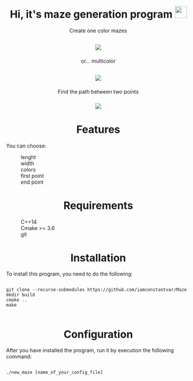 <h1 align="center">Hi, it's maze generation program
<img src="https://github.com/blackcater/blackcater/raw/main/images/Hi.gif" height="32"/></h1>

<p align="center">Create one color mazes</p>
<h2 align="center">
  
<img src="https://user-images.githubusercontent.com/119759200/205481320-66daa3a2-2e67-477a-aea9-ab1b70e0c6d5.png" /></h2>

<p align="center">or... multicolor</p>
<h2 align="center">
  
<img src="https://user-images.githubusercontent.com/119759200/205481536-b78b1c87-99fc-4a22-b480-b9aeea348f56.png" /></h2>

<p align="center">Find the path between two points</p>

<h3 align="center">
  
<img src="https://user-images.githubusercontent.com/119759200/205481660-ac3a3366-085b-4b7d-9063-66f2c7ff56ec.png" /></h3>


<h1 align="center">Features </h1>
You can choose:
<dl>
<dd>lenght</dd>
<dd>width</dd>
<dd>colors</dd>
<dd>first point</dd>
<dd>end point</dd>
</dl>
<h1 align="center">Requirements </h1>
<dl>
<dd>C++14 </dd>
<dd>Cmake >= 3.6</dd>
<dd>git</dd>
</dl>

<h1 align="center">Installation</h1>
To install this program, you need to do the following:
<pre>
<code>
git clone --recurse-submodules https://github.com/iamconstantvar/Maze
mkdir build
cmake ..
make
</code>
</pre>

<h1 align="center">Configuration</h1>
After you have installed the program, run it by execution the following command:
<pre>
<code>
./new_maze [name_of_your_config_file]
</code>
</pre>


